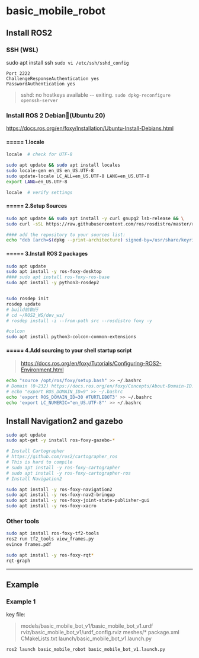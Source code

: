 # basic_mobile_robot

## Install ROS2

### SSH (WSL)
sudo apt install ssh
`sudo vi /etc/ssh/sshd_config`
```
Port 2222
ChallengeResponseAuthentication yes
PasswordAuthentication yes
```

> sshd: no hostkeys available -- exiting.
`sudo dpkg-reconfigure openssh-server`


### Install ROS 2 Debian(Ubuntu 20)
https://docs.ros.org/en/foxy/Installation/Ubuntu-Install-Debians.html

#### ===== 1.locale
```sh
locale  # check for UTF-8

sudo apt update && sudo apt install locales
sudo locale-gen en_US en_US.UTF-8
sudo update-locale LC_ALL=en_US.UTF-8 LANG=en_US.UTF-8
export LANG=en_US.UTF-8

locale  # verify settings
```

#### ===== 2.Setup Sources
```sh
sudo apt update && sudo apt install -y curl gnupg2 lsb-release && \
sudo curl -sSL https://raw.githubusercontent.com/ros/rosdistro/master/ros.key  -o /usr/share/keyrings/ros-archive-keyring.gpg

#### add the repository to your sources list:
echo "deb [arch=$(dpkg --print-architecture) signed-by=/usr/share/keyrings/ros-archive-keyring.gpg] http://packages.ros.org/ros2/ubuntu $(source /etc/os-release && echo $UBUNTU_CODENAME) main" | sudo tee /etc/apt/sources.list.d/ros2.list > /dev/null
```


#### ===== 3.Install ROS 2 packages
```sh
sudo apt update
sudo apt install -y ros-foxy-desktop
#### sudo apt install ros-foxy-ros-base
sudo apt install -y python3-rosdep2


sudo rosdep init
rosdep update
# build前執行
# cd ~/ROS2_WS/dev_ws/
# rosdep install -i --from-path src --rosdistro foxy -y

#colcon
sudo apt install python3-colcon-common-extensions
```
#### ===== 4.Add sourcing to your shell startup script
> https://docs.ros.org/en/foxy/Tutorials/Configuring-ROS2-Environment.html
```sh
echo "source /opt/ros/foxy/setup.bash" >> ~/.bashrc
# Domain (0~232) https://docs.ros.org/en/foxy/Concepts/About-Domain-ID.html#domain-id-to-udp-port-calculator
# echo "export ROS_DOMAIN_ID=9" >> ~/.bashrc
echo 'export ROS_DOMAIN_ID=30 #TURTLEBOT3' >> ~/.bashrc
echo 'export LC_NUMERIC="en_US.UTF-8"' >> ~/.bashrc
```


## Install Navigation2 and gazebo

```sh
sudo apt update
sudo apt-get -y install ros-foxy-gazebo-*

# Install Cartographer
# https://github.com/ros2/cartographer_ros
# This is hard to compile
# sudo apt install -y ros-foxy-cartographer
# sudo apt install -y ros-foxy-cartographer-ros
# Install Navigation2

sudo apt install -y ros-foxy-navigation2
sudo apt install -y ros-foxy-nav2-bringup
sudo apt install -y ros-foxy-joint-state-publisher-gui
sudo apt install -y ros-foxy-xacro
```

### Other tools
```sh
sudo apt install ros-foxy-tf2-tools
ros2 run tf2_tools view_frames.py
evince frames.pdf

sudo apt install -y ros-foxy-rqt*
rqt-graph
```


---------------------------------

## Example

### Example 1
key file:
> models/basic_mobile_bot_v1/basic_mobile_bot_v1.urdf
> rviz/basic_mobile_bot_v1/urdf_config.rviz
> meshes/*
> package.xml
> CMakeLists.txt
> launch/basic_mobile_bot_v1.launch.py

```sh
ros2 launch basic_mobile_robot basic_mobile_bot_v1.launch.py
```
